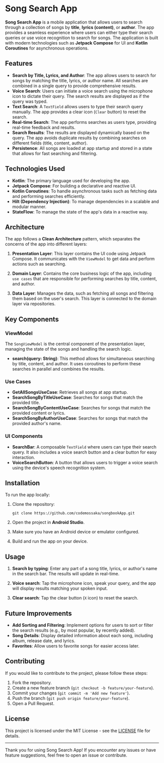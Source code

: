 # Song Search App

**Song Search App** is a mobile application that allows users to search through a collection of songs by **title**, **lyrics (content)**, or **author**. The app provides a seamless experience where users can either type their search queries or use voice recognition to search for songs. The application is built with modern technologies such as **Jetpack Compose** for UI and **Kotlin Coroutines** for asynchronous operations.

## Features

- **Search by Title, Lyrics, and Author**: The app allows users to search for songs by matching the title, lyrics, or author name. All searches are combined in a single query to provide comprehensive results.
- **Voice Search**: Users can initiate a voice search using the microphone icon to dictate their query. The search results are displayed as if the query was typed.
- **Text Search**: A `TextField` allows users to type their search query manually. The app provides a clear icon (`Clear` button) to reset the search.
- **Real-time Search**: The app performs searches as users type, providing real-time feedback and results.
- **Search Results**: The results are displayed dynamically based on the query. The app avoids duplicate results by combining searches on different fields (title, content, author).
- **Persistence**: All songs are loaded at app startup and stored in a state that allows for fast searching and filtering.

## Technologies Used

- **Kotlin**: The primary language used for developing the app.
- **Jetpack Compose**: For building a declarative and reactive UI.
- **Kotlin Coroutines**: To handle asynchronous tasks such as fetching data and performing searches efficiently.
- **Hilt (Dependency Injection)**: To manage dependencies in a scalable and modular manner.
- **StateFlow**: To manage the state of the app's data in a reactive way.

## Architecture

The app follows a **Clean Architecture** pattern, which separates the concerns of the app into different layers:

1. **Presentation Layer**: This layer contains the UI code using Jetpack Compose. It communicates with the `ViewModel` to get data and perform actions such as searching.

2. **Domain Layer**: Contains the core business logic of the app, including `use cases` that are responsible for performing searches by title, content, and author.

3. **Data Layer**: Manages the data, such as fetching all songs and filtering them based on the user's search. This layer is connected to the domain layer via repositories.

## Key Components

### ViewModel

The `SongViewModel` is the central component of the presentation layer, managing the state of the songs and handling the search logic.

- **search(query: String)**: This method allows for simultaneous searching by title, content, and author. It uses coroutines to perform these searches in parallel and combines the results.

### Use Cases

- **GetAllSongsUseCase**: Retrieves all songs at app startup.
- **SearchSongByTitleUseCase**: Searches for songs that match the provided title.
- **SearchSongByContentUseCase**: Searches for songs that match the provided content or lyrics.
- **SearchSongByAuthorUseCase**: Searches for songs that match the provided author's name.

### UI Components

- **SearchBar**: A composable `TextField` where users can type their search query. It also includes a voice search button and a clear button for easy interaction.
- **VoiceSearchButton**: A button that allows users to trigger a voice search using the device's speech recognition system.

## Installation

To run the app locally:

1. Clone the repository:
   ```
   git clone https://github.com/codemossaka/songbookApp.git
   ```

2. Open the project in **Android Studio**.

3. Make sure you have an Android device or emulator configured.

4. Build and run the app on your device.

## Usage

1. **Search by typing**: Enter any part of a song title, lyrics, or author's name in the search bar. The results will update in real-time.

2. **Voice search**: Tap the microphone icon, speak your query, and the app will display results matching your spoken input.

3. **Clear search**: Tap the clear button (`X` icon) to reset the search.

## Future Improvements

- **Add Sorting and Filtering**: Implement options for users to sort or filter the search results (e.g., by most popular, by recently added).
- **Song Details**: Display detailed information about each song, including album, release date, and lyrics.
- **Favorites**: Allow users to favorite songs for easier access later.

## Contributing

If you would like to contribute to the project, please follow these steps:

1. Fork the repository.
2. Create a new feature branch (`git checkout -b feature/your-feature`).
3. Commit your changes (`git commit -m 'Add new feature'`).
4. Push the branch (`git push origin feature/your-feature`).
5. Open a Pull Request.

## License

This project is licensed under the MIT License - see the [LICENSE](LICENSE) file for details.

---

Thank you for using Song Search App! If you encounter any issues or have feature suggestions, feel free to open an issue or contribute.